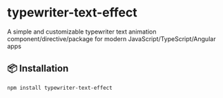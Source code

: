 # typewriter-text-effect

A simple and customizable typewriter text animation component/directive/package for modern JavaScript/TypeScript/Angular apps

## 📦 Installation

```bash
npm install typewriter-text-effect

